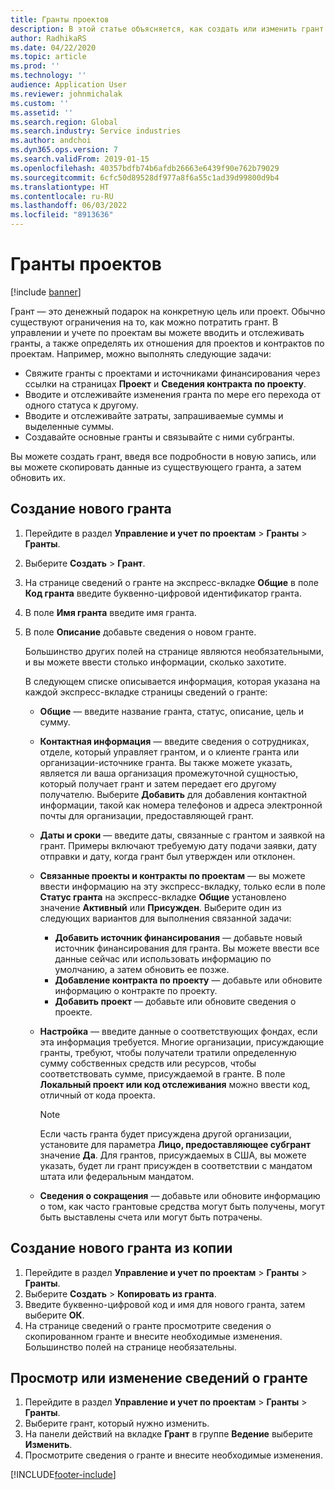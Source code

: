 ```yaml
---
title: Гранты проектов
description: В этой статье объясняется, как создать или изменить грант.
author: RadhikaRS
ms.date: 04/22/2020
ms.topic: article
ms.prod: ''
ms.technology: ''
audience: Application User
ms.reviewer: johnmichalak
ms.custom: ''
ms.assetid: ''
ms.search.region: Global
ms.search.industry: Service industries
ms.author: andchoi
ms.dyn365.ops.version: 7
ms.search.validFrom: 2019-01-15
ms.openlocfilehash: 40357bdfb74b6afdb26663e6439f90e762b79029
ms.sourcegitcommit: 6cfc50d89528df977a8f6a55c1ad39d99800d9b4
ms.translationtype: HT
ms.contentlocale: ru-RU
ms.lasthandoff: 06/03/2022
ms.locfileid: "8913636"
---
```

# <a name="project-grants"></a>Гранты проектов

[!include [banner](../includes/banner.md)]

Грант — это денежный подарок на конкретную цель или проект. Обычно существуют ограничения на то, как можно потратить грант. В управлении и учете по проектам вы можете вводить и отслеживать гранты, а также определять их отношения для проектов и контрактов по проектам. Например, можно выполнять следующие задачи:

- Свяжите гранты с проектами и источниками финансирования через ссылки на страницах **Проект** и **Сведения контракта по проекту**.
- Вводите и отслеживайте изменения гранта по мере его перехода от одного статуса к другому.
- Вводите и отслеживайте затраты, запрашиваемые суммы и выделенные суммы.
- Создавайте основные гранты и связывайте с ними субгранты.

Вы можете создать грант, введя все подробности в новую запись, или вы можете скопировать данные из существующего гранта, а затем обновить их.

## <a name="create-a-new-grant"></a>Создание нового гранта

1. Перейдите в раздел **Управление и учет по проектам** \> **Гранты** \> **Гранты**.
2. Выберите **Создать** \> **Грант**.
3. На странице сведений о гранте на экспресс-вкладке **Общие** в поле **Код гранта** введите буквенно-цифровой идентификатор гранта.
4. В поле **Имя гранта** введите имя гранта.
5. В поле **Описание** добавьте сведения о новом гранте.

    Большинство других полей на странице являются необязательными, и вы можете ввести столько информации, сколько захотите.

    В следующем списке описывается информация, которая указана на каждой экспресс-вкладке страницы сведений о гранте:

    - **Общие** — введите название гранта, статус, описание, цель и сумму.
    - **Контактная информация** — введите сведения о сотрудниках, отделе, который управляет грантом, и о клиенте гранта или организации-источнике гранта. Вы также можете указать, является ли ваша организация промежуточной сущностью, который получает грант и затем передает его другому получателю. Выберите **Добавить** для добавления контактной информации, такой как номера телефонов и адреса электронной почты для организации, предоставляющей грант.
    - **Даты и сроки** — введите даты, связанные с грантом и заявкой на грант. Примеры включают требуемую дату подачи заявки, дату отправки и дату, когда грант был утвержден или отклонен.
    - **Связанные проекты и контракты по проектам** — вы можете ввести информацию на эту экспресс-вкладку, только если в поле **Статус гранта** на экспресс-вкладке **Общие** установлено значение **Активный** или **Присужден**. Выберите один из следующих вариантов для выполнения связанной задачи:

        - **Добавить источник финансирования** — добавьте новый источник финансирования для гранта. Вы можете ввести все данные сейчас или использовать информацию по умолчанию, а затем обновить ее позже.
        - **Добавление контракта по проекту** — добавьте или обновите информацию о контракте по проекту.
        - **Добавить проект** — добавьте или обновите сведения о проекте.

    - **Настройка** — введите данные о соответствующих фондах, если эта информация требуется. Многие организации, присуждающие гранты, требуют, чтобы получатели тратили определенную сумму собственных средств или ресурсов, чтобы соответствовать сумме, присуждаемой в гранте. В поле **Локальный проект или код отслеживания** можно ввести код, отличный от кода проекта.

        > [!NOTE]
        > Если часть гранта будет присуждена другой организации, установите для параметра **Лицо, предоставляющее субгрант** значение **Да**. Для грантов, присуждаемых в США, вы можете указать, будет ли грант присужден в соответствии с мандатом штата или федеральным мандатом.

    - **Сведения о сокращения** — добавьте или обновите информацию о том, как часто грантовые средства могут быть получены, могут быть выставлены счета или могут быть потрачены.

## <a name="create-a-new-grant-from-a-copy"></a>Создание нового гранта из копии

1. Перейдите в раздел **Управление и учет по проектам** \> **Гранты** \> **Гранты**.
2. Выберите **Создать** \> **Копировать из гранта**.
3. Введите буквенно-цифровой код и имя для нового гранта, затем выберите **ОК**.
4. На странице сведений о гранте просмотрите сведения о скопированном гранте и внесите необходимые изменения. Большинство полей на странице необязательны.

## <a name="view-or-modify-grant-details"></a>Просмотр или изменение сведений о гранте

1. Перейдите в раздел **Управление и учет по проектам** \> **Гранты** \> **Гранты**.
2. Выберите грант, который нужно изменить.
3. На панели действий на вкладке **Грант** в группе **Ведение** выберите **Изменить**.
4. Просмотрите сведения о гранте и внесите необходимые изменения.


[!INCLUDE[footer-include](../includes/footer-banner.md)]